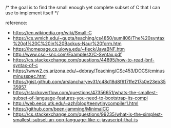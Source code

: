 /* the goal is to find the small enough yet complete subset of C that I can use to implement itself */

reference:
* https://en.wikipedia.org/wiki/Small-C
* https://cs.wmich.edu/~gupta/teaching/cs4850/sumII06/The%20syntax%20of%20C%20in%20Backus-Naur%20form.htm
* https://homepage.cs.uiowa.edu/~fleck/JavaBNF.htm
* http://www.csci-snc.com/ExamplesX/C-Syntax.pdf
* https://cs.stackexchange.com/questions/44895/how-to-read-bnf-syntax-of-c
* https://www2.cs.arizona.edu/~debray/Teaching/CSc453/DOCS/cminusminusspec.html
* https://gist.github.com/arslancharyev31/c48d18d8f917ffe217a0e23eb3535957
* https://stackoverflow.com/questions/47356651/whats-the-smallest-subset-of-language-features-you-need-to-bootstrap-its-compi
* http://web.eecs.utk.edu/~azh/blog/teenytinycompiler1.html
* https://github.com/been-jamming/MinimalCC
* https://cs.stackexchange.com/questions/99235/what-is-the-simplest-smallest-subset-an-oop-language-like-c-javascript-that-is


